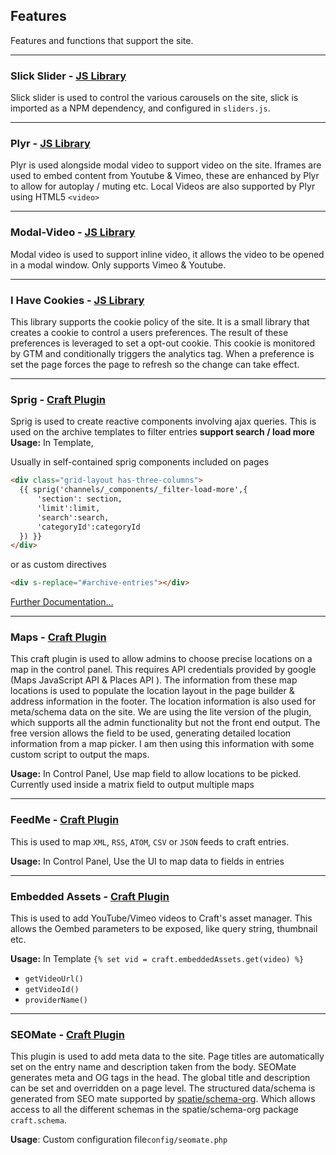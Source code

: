 ## Features
Features and functions that support the site.

---
### Slick Slider - [JS Library](https://github.com/kenwheeler/slick)
Slick slider is used to control the various carousels on the site, slick is imported as a NPM dependency, and configured in ``sliders.js``.

---
### Plyr - [JS Library](https://github.com/sampotts/plyr)
Plyr is used alongside modal video to support video on the site. Iframes are used to embed content from Youtube & Vimeo, these are enhanced by Plyr to allow for autoplay / muting etc. Local Videos are also supported by Plyr using HTML5 ``<video>``

--- 
### Modal-Video - [JS Library](https://github.com/appleple/modal-video)
Modal video is used to support inline video, it allows the video to be opened in a modal window. Only supports Vimeo & Youtube.

---

### I Have Cookies - [JS Library](https://github.com/ketanmistry/ihavecookies)
This library supports the cookie policy of the site. It is a small library that creates a cookie to control a users preferences. The result of these preferences is leveraged to set a opt-out cookie. This cookie is monitored by GTM and conditionally triggers the analytics tag. When a preference is set the page forces the page to refresh so the change can take effect.

---
### Sprig - [Craft Plugin](https://putyourlightson.com/plugins/sprig)
Sprig is used to create reactive components involving ajax queries. This is used on the archive templates to filter entries **support search / load more**
**Usage:** In Template,

Usually in self-contained sprig components included on pages
````html
<div class="grid-layout has-three-columns">
  {{ sprig('channels/_components/_filter-load-more',{
      'section': section,
      'limit':limit,
      'search':search,
      'categoryId':categoryId
  }) }}
</div>
```` 
or as custom directives
````html  
<div s-replace="#archive-entries"></div>
````
[Further Documentation...](https://putyourlightson.com/plugins/sprig)

---
### Maps - [Craft Plugin](https://github.com/ethercreative/simplemap)
This craft plugin is used to allow admins to choose precise locations on a map in the control panel. This requires API credentials provided by google (Maps JavaScript API & Places API ). The information from these map locations is used to populate the location layout in the page builder & address information in the footer. The location information is also used for meta/schema data on the site. We are using the lite version of the plugin, which supports all the admin functionality but not the front end output. The free version allows the field to be used, generating detailed location information from a map picker. I am then using this information with some custom script to output the maps.

**Usage:** In Control Panel, Use map field to allow locations to be picked. Currently used inside a matrix field to output multiple maps

---
### FeedMe - [Craft Plugin](https://docs.craftcms.com/feed-me/v4/)
This is used to map ``XML``, ``RSS``, ``ATOM``, ``CSV`` or ``JSON`` feeds to craft entries.

**Usage:**  In Control Panel, Use the UI to map data to fields in entries

---
### Embedded Assets - [Craft Plugin](https://github.com/spicywebau/craft-embedded-assets)
This is used to add YouTube/Vimeo videos to Craft's asset manager. This allows the Oembed parameters to be exposed, like query string, thumbnail etc.

**Usage:**  In Template ``{% set vid = craft.embeddedAssets.get(video) %}``
- ``getVideoUrl()``
- ``getVideoId()``
- ``providerName()``

---
### SEOMate - [Craft Plugin](https://github.com/vaersaagod/seomate)
This plugin is used to add meta data to the site. Page titles are automatically set on the entry name and description taken from the body. SEOMate generates meta and OG tags in the head. The global title and description can be set and overridden on a page level. The structured data/schema is generated from SEO mate supported by [spatie/schema-org](https://github.com/spatie/schema-org). Which allows access to all the different schemas in the spatie/schema-org package ``craft.schema``.

**Usage**: Custom configuration file``config/seomate.php``